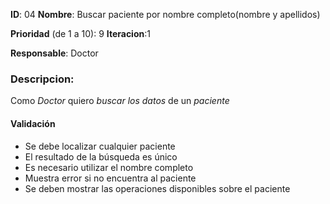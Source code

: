 **ID**: 04 
**Nombre**: Buscar paciente por nombre completo(nombre y apellidos)

**Prioridad** (de 1 a 10): 9 
**Iteracion**:1

**Responsable**: Doctor

### Descripcion:

Como *Doctor* quiero *buscar los datos* de un *paciente*

#### Validación 

* Se debe localizar cualquier paciente
* El resultado de la búsqueda es único
* Es necesario utilizar el nombre completo
* Muestra error si no encuentra al paciente
* Se deben mostrar las operaciones disponibles sobre el paciente